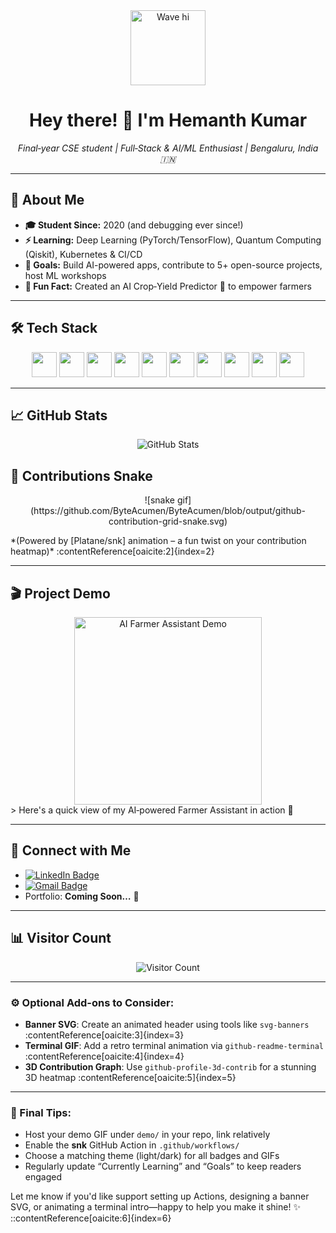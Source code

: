 <!-- Banner GIF -->
<div align="center">
  <img src="https://media.giphy.com/media/hvRJCLFzcasrR4ia7z/giphy.gif" width="120" alt="Wave hi">
</div>

<h1 align="center">Hey there! 👋 I'm Hemanth Kumar</h1>
<p align="center"><em>Final‑year CSE student | Full‑Stack & AI/ML Enthusiast | Bengaluru, India 🇮🇳</em></p>

---

## 🧠 About Me
- **🎓 Student Since:** 2020 (and debugging ever since!)
- **⚡ Learning:** Deep Learning (PyTorch/TensorFlow), Quantum Computing (Qiskit), Kubernetes & CI/CD
- **🎯 Goals:** Build AI-powered apps, contribute to 5+ open-source projects, host ML workshops
- **🎲 Fun Fact:** Created an AI Crop‑Yield Predictor 🌾 to empower farmers

---

## 🛠️ Tech Stack
<div align="center">
  <img src="https://cdn.jsdelivr.net/gh/devicons/devicon/icons/python/python-original.svg" height="40"/>
  <img src="https://cdn.jsdelivr.net/gh/devicons/devicon/icons/javascript/javascript-original.svg" height="40"/>
  <img src="https://cdn.jsdelivr.net/gh/devicons/devicon/icons/typescript/typescript-original.svg" height="40"/>
  <img src="https://cdn.jsdelivr.net/gh/devicons/devicon/icons/react/react-original.svg" height="40"/>
  <img src="https://cdn.jsdelivr.net/gh/devicons/devicon/icons/nextjs/nextjs-original.svg" height="40"/>
  <img src="https://cdn.jsdelivr.net/gh/devicons/devicon/icons/nodejs/nodejs-original.svg" height="40"/>
  <img src="https://cdn.jsdelivr.net/gh/devicons/devicon/icons/express/express-original.svg" height="40"/>
  <img src="https://cdn.jsdelivr.net/gh/devicons/devicon/icons/mongodb/mongodb-original.svg" height="40"/>
  <img src="https://cdn.jsdelivr.net/gh/devicons/devicon/icons/docker/docker-original.svg" height="40"/>
  <img src="https://cdn.jsdelivr.net/gh/devicons/devicon/icons/git/git-original.svg" height="40"/>
</div>

---

## 📈 GitHub Stats
<p align="center">
  <img src="https://github-readme-stats.vercel.app/api?username=ByteAcumen&show_icons=true&theme=radical" alt="GitHub Stats" />
</p>

## 🐍 Contributions Snake
<p align="center">
  ![snake gif](https://github.com/ByteAcumen/ByteAcumen/blob/output/github-contribution-grid-snake.svg)
</p>
*(Powered by [Platane/snk] animation – a fun twist on your contribution heatmap)* :contentReference[oaicite:2]{index=2}

---

## 🎬 Project Demo
<div align="center">
  <img src="demo/app-demo.gif" alt="AI Farmer Assistant Demo" width="300"/>
</div>
> Here's a quick view of my AI‑powered Farmer Assistant in action 🚜

---

## 💌 Connect with Me
- [![LinkedIn Badge](https://img.shields.io/badge/-hemanth%20kumar-0077B5?style=flat&logo=linkedin&logoColor=white)](https://www.linkedin.com/in/hemanthkumar04/)
- [![Gmail Badge](https://img.shields.io/badge/-Email-D14836?style=flat&logo=gmail&logoColor=white)](mailto:hemanthkumar04hh@gmail.com)
- Portfolio: **Coming Soon…** 🚧

---

## 📊 Visitor Count
<p align="center">
  <img src="https://profile-counter.glitch.me/ByteAcumen/count.svg" alt="Visitor Count" />
</p>

---

### ⚙️ Optional Add-ons to Consider:
- **Banner SVG**: Create an animated header using tools like `svg-banners` :contentReference[oaicite:3]{index=3}  
- **Terminal GIF**: Add a retro terminal animation via `github-readme-terminal` :contentReference[oaicite:4]{index=4}  
- **3D Contribution Graph**: Use `github-profile-3d-contrib` for a stunning 3D heatmap :contentReference[oaicite:5]{index=5}

---

### 🎯 Final Tips:
- Host your demo GIF under `demo/` in your repo, link relatively  
- Enable the **snk** GitHub Action in `.github/workflows/`  
- Choose a matching theme (light/dark) for all badges and GIFs  
- Regularly update “Currently Learning” and “Goals” to keep readers engaged  

Let me know if you'd like support setting up Actions, designing a banner SVG, or animating a terminal intro—happy to help you make it shine! ✨
::contentReference[oaicite:6]{index=6}
